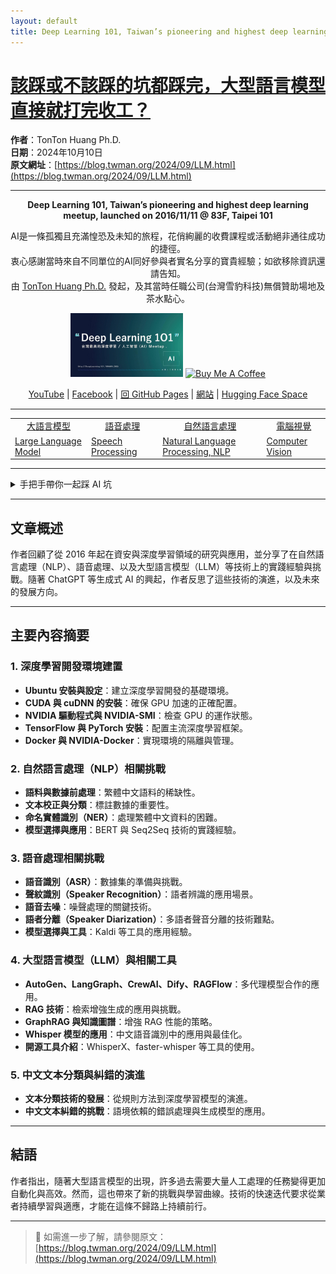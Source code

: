 ```yaml
---
layout: default
title: Deep Learning 101, Taiwan’s pioneering and highest deep learning meetup, launched on 2016/11/11 @ 83F, Taipei 101
---
```


# [該踩或不該踩的坑都踩完，大型語言模型直接就打完收工？](https://deep-learning-101.github.io/)

**作者**：TonTon Huang Ph.D.  
**日期**：2024年10月10日  
**原文網址**：[https://blog.twman.org/2024/09/LLM.html](https://blog.twman.org/2024/09/LLM.html)

---

<p align="center">
  <strong>Deep Learning 101, Taiwan’s pioneering and highest deep learning meetup, launched on 2016/11/11 @ 83F, Taipei 101</strong>  
</p>
<p align="center">
  AI是一條孤獨且充滿惶恐及未知的旅程，花俏絢麗的收費課程或活動絕非通往成功的捷徑。<br>
  衷心感謝當時來自不同單位的AI同好參與者實名分享的寶貴經驗；如欲移除資訊還請告知。<br>
  由 <a href="https://www.twman.org/" target="_blank">TonTon Huang Ph.D.</a> 發起，及其當時任職公司(台灣雪豹科技)無償贊助場地及茶水點心。<br>
</p>  
<p align="center">
  <a href="https://huggingface.co/spaces/DeepLearning101/Deep-Learning-101-FAQ" target="_blank">
    <img src="https://github.com/Deep-Learning-101/.github/blob/main/images/DeepLearning101.JPG?raw=true" alt="Deep Learning 101" width="180"></a>
    <a href="https://www.buymeacoffee.com/DeepLearning101" target="_blank"><img src="https://cdn.buymeacoffee.com/buttons/v2/default-red.png" alt="Buy Me A Coffee" style="height: 100px !important;width: 180px !important;" ></a>
</p>
<p align="center">
  <a href="https://www.youtube.com/@DeepLearning101" target="_blank">YouTube</a> |
  <a href="https://www.facebook.com/groups/525579498272187/" target="_blank">Facebook</a> |
  <a href="https://deep-learning-101.github.io/"> 回 GitHub Pages</a> |
  <a href="http://DeepLearning101.TWMAN.ORG" target="_blank">網站</a> |
  <a href="https://huggingface.co/DeepLearning101" target="_blank">Hugging Face Space</a>
</p>

---

<div align="center">

<table>
  <tr>
    <td align="center"><a href="https://deep-learning-101.github.io/Large-Language-Model">大語言模型</a></td>
    <td align="center"><a href="https://deep-learning-101.github.io/Speech-Processing">語音處理</a></td>
    <td align="center"><a href="https://deep-learning-101.github.io/Natural-Language-Processing">自然語言處理</a></td>
    <td align="center"><a href="https://deep-learning-101.github.io//Computer-Vision">電腦視覺</a></td>
  </tr>
  <tr>
    <td><a href="https://github.com/Deep-Learning-101/Natural-Language-Processing-Paper?tab=readme-ov-file#llm">Large Language Model</a></td>
    <td><a href="https://github.com/Deep-Learning-101/Speech-Processing-Paper">Speech Processing</a></td>
    <td><a href="https://github.com/Deep-Learning-101/Natural-Language-Processing-Paper">Natural Language Processing, NLP</a></td>
    <td><a href="https://github.com/Deep-Learning-101/Computer-Vision-Paper">Computer Vision</a></td>
  </tr>
</table>

</div>

---

<details>
<summary>手把手帶你一起踩 AI 坑</summary>

<h3><a href="https://blog.twman.org/p/deeplearning101.html" target="_blank">手把手帶你一起踩 AI 坑</a>：<a href="https://www.twman.org/AI" target="_blank">https://www.twman.org/AI</a></h3>

<ul>
  <li>
    <b><a href="https://blog.twman.org/2025/03/AIAgent.html" target="_blank">避開 AI Agent 開發陷阱：常見問題、挑戰與解決方案</a></b>：<a href="https://deep-learning-101.github.io/agent" target="_blank">探討多種 AI 代理人工具的應用經驗與挑戰，分享實用經驗與工具推薦。</a>
  </li>
  <li>
    <b><a href="https://blog.twman.org/2024/08/LLM.html" target="_blank">白話文手把手帶你科普 GenAI</a></b>：<a href="https://deep-learning-101.github.io/GenAI" target="_blank">淺顯介紹生成式人工智慧核心概念，強調硬體資源和數據的重要性。</a>
  </li>
  <li>
    <b><a href="https://blog.twman.org/2024/09/LLM.html" target="_blank">大型語言模型直接就打完收工？</a></b>：<a href="https://deep-learning-101.github.io/1010LLM" target="_blank">回顧 LLM 領域探索歷程，討論硬體升級對 AI 開發的重要性。</a>
  </li>
  <li>
    <b><a href="https://blog.twman.org/2024/07/RAG.html" target="_blank">檢索增強生成(RAG)不是萬靈丹之優化挑戰技巧</a></b>：<a href="https://deep-learning-101.github.io/RAG" target="_blank">探討 RAG 技術應用與挑戰，提供實用經驗分享和工具建議。</a>
  </li>
  <li>
    <b><a href="https://blog.twman.org/2024/02/LLM.html" target="_blank">大型語言模型 (LLM) 入門完整指南：原理、應用與未來</a></b>：<a href="https://deep-learning-101.github.io/0204LLM" target="_blank">探討多種 LLM 工具的應用與挑戰，強調硬體資源的重要性。</a>
  </li>
  <li>
    <b><a href="https://blog.twman.org/2023/04/GPT.html" target="_blank">什麼是大語言模型，它是什麼？想要嗎？(Large Language Model，LLM)</a></b>：<a href="https://deep-learning-101.github.io/GPU" target="_blank">探討 LLM 的發展與應用，強調硬體資源在開發中的關鍵作用。</a>
  </li>
  <li>
    <b><a href="https://blog.twman.org/2024/11/diffusion.html" target="_blank">Diffusion Model 完全解析：從原理、應用到實作 (AI 圖像生成)</a></b>；<a href="https://deep-learning-101.github.io/diffusion" target="_blank">深入探討影像生成與分割技術的應用，強調硬體資源的重要性。</a>
  </li>
  <li>
    <b><a href="https://blog.twman.org/2024/02/asr-tts.html" target="_blank">ASR/TTS 開發避坑指南：語音辨識與合成的常見挑戰與對策</a></b>：<a href="https://deep-learning-101.github.io/asr-tts" target="_blank">探討 ASR 和 TTS 技術應用中的問題，強調數據質量的重要性。</a>
  </li>
  <li>
    <b><a href="https://blog.twman.org/2021/04/NLP.html" target="_blank">那些 NLP 踩的坑</a></b>：<a href="https://deep-learning-101.github.io/nlp" target="_blank">分享 NLP 領域的實踐經驗，強調數據質量對模型效果的影響。</a>
  </li>
  <li>
    <b><a href="https://blog.twman.org/2021/04/ASR.html" target="_blank">那些語音處理踩的坑</a></b>：<a href="https://deep-learning-101.github.io/speech" target="_blank">分享語音處理領域的實務經驗，強調資料品質對模型效果的影響。</a>
  </li>
  <li>
    <b><a href="https://blog.twman.org/2020/05/DeepLearning.html" target="_blank">手把手學深度學習安裝環境</a></b>：<a href="https://deep-learning-101.github.io/101" target="_blank">詳細介紹在 Ubuntu 上安裝深度學習環境的步驟，分享實際操作經驗。</a>
  </li>
</ul>

</details>

---

## 文章概述

作者回顧了從 2016 年起在資安與深度學習領域的研究與應用，並分享了在自然語言處理（NLP）、語音處理、以及大型語言模型（LLM）等技術上的實踐經驗與挑戰。隨著 ChatGPT 等生成式 AI 的興起，作者反思了這些技術的演進，以及未來的發展方向。

---

## 主要內容摘要

### 1. 深度學習開發環境建置

- **Ubuntu 安裝與設定**：建立深度學習開發的基礎環境。
- **CUDA 與 cuDNN 的安裝**：確保 GPU 加速的正確配置。
- **NVIDIA 驅動程式與 NVIDIA-SMI**：檢查 GPU 的運作狀態。
- **TensorFlow 與 PyTorch 安裝**：配置主流深度學習框架。
- **Docker 與 NVIDIA-Docker**：實現環境的隔離與管理。

### 2. 自然語言處理（NLP）相關挑戰

- **語料與數據前處理**：繁體中文語料的稀缺性。
- **文本校正與分類**：標註數據的重要性。
- **命名實體識別（NER）**：處理繁體中文資料的困難。
- **模型選擇與應用**：BERT 與 Seq2Seq 技術的實踐經驗。

### 3. 語音處理相關挑戰

- **語音識別（ASR）**：數據集的準備與挑戰。
- **聲紋識別（Speaker Recognition）**：語者辨識的應用場景。
- **語音去噪**：噪聲處理的關鍵技術。
- **語者分離（Speaker Diarization）**：多語者聲音分離的技術難點。
- **模型選擇與工具**：Kaldi 等工具的應用經驗。

### 4. 大型語言模型（LLM）與相關工具

- **AutoGen、LangGraph、CrewAI、Dify、RAGFlow**：多代理模型合作的應用。
- **RAG 技術**：檢索增強生成的應用與挑戰。
- **GraphRAG 與知識圖譜**：增強 RAG 性能的策略。
- **Whisper 模型的應用**：中文語音識別中的應用與最佳化。
- **開源工具介紹**：WhisperX、faster-whisper 等工具的使用。

### 5. 中文文本分類與糾錯的演進

- **文本分類技術的發展**：從規則方法到深度學習模型的演進。
- **中文文本糾錯的挑戰**：語境依賴的錯誤處理與生成模型的應用。

---

## 結語

作者指出，隨著大型語言模型的出現，許多過去需要大量人工處理的任務變得更加自動化與高效。然而，這也帶來了新的挑戰與學習曲線。技術的快速迭代要求從業者持續學習與適應，才能在這條不歸路上持續前行。

---

> 📖 如需進一步了解，請參閱原文：  
> [https://blog.twman.org/2024/09/LLM.html](https://blog.twman.org/2024/09/LLM.html)
